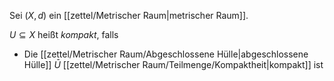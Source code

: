 Sei $(X, d)$ ein [[zettel/Metrischer Raum|metrischer Raum]].

$U \subseteq X$ heißt *kompakt*, falls
- Die [[zettel/Metrischer Raum/Abgeschlossene Hülle|abgeschlossene Hülle]] $\bar{U}$ [[zettel/Metrischer Raum/Teilmenge/Kompaktheit|kompakt]] ist
